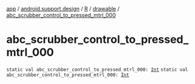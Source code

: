 [app](../../../index.md) / [android.support.design](../../index.md) / [R](../index.md) / [drawable](index.md) / [abc_scrubber_control_to_pressed_mtrl_000](./abc_scrubber_control_to_pressed_mtrl_000.md)

# abc_scrubber_control_to_pressed_mtrl_000

`static val abc_scrubber_control_to_pressed_mtrl_000: `[`Int`](https://kotlinlang.org/api/latest/jvm/stdlib/kotlin/-int/index.html)
`static val abc_scrubber_control_to_pressed_mtrl_000: `[`Int`](https://kotlinlang.org/api/latest/jvm/stdlib/kotlin/-int/index.html)